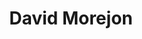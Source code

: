 ---
title: David Morejon
position: Undergraduate Researcher
layout: default
contact:
publications: 
image: /images/user-icon.svg
group: undergrad
year-start: 2012
year-end: 2014
---
